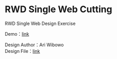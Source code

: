 # RWD Single Web Cutting
RWD Single Web Design Exercise

Demo：<a href="http://jackylu.byethost7.com/lu/website/rwd-1/index.html" target="_blank">link</a>

Design Author：Ari Wibowo<br/>
Design File：<a href="https://www.behance.net/gallery/32368903/Free-PSD-One-Page-Web-Design" target="_blank">link</a>
